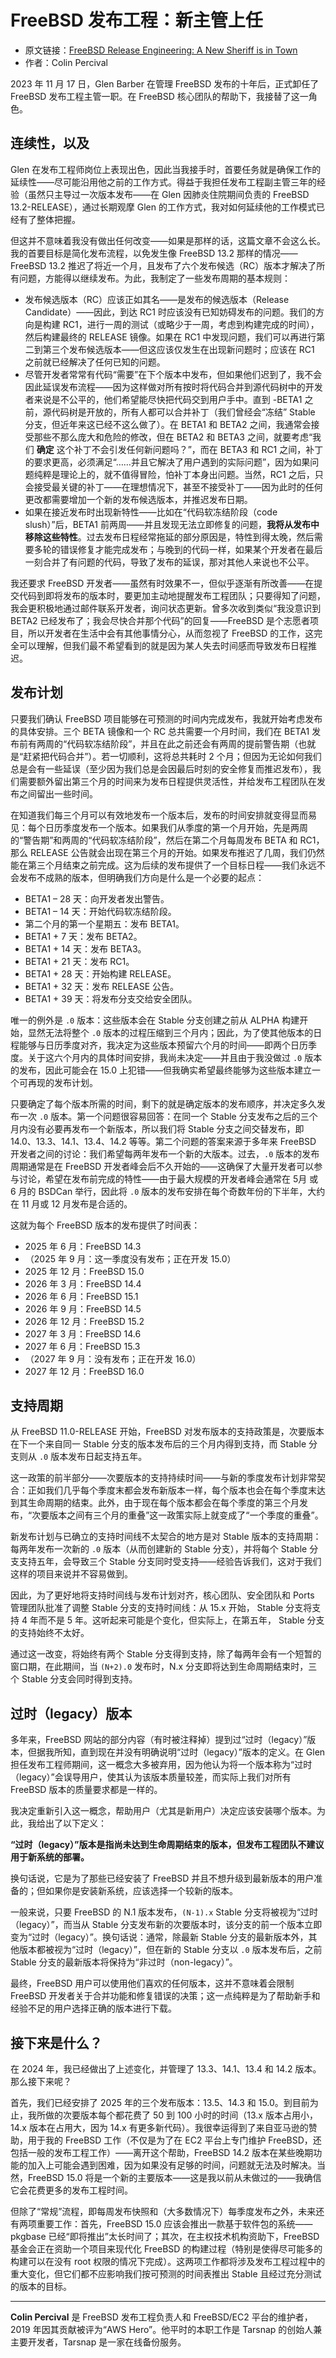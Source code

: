 # FreeBSD 发布工程：新主管上任

- 原文链接：[FreeBSD Release Engineering: A New Sheriff is in Town](https://freebsdfoundation.org/our-work/journal/browser-based-edition/downstreams/freebsd-release-engineering-a-new-sheriff-is-in-town)
- 作者：Colin Percival

2023 年 11 月 17 日，Glen Barber 在管理 FreeBSD 发布的十年后，正式卸任了 FreeBSD 发布工程主管一职。在 FreeBSD 核心团队的帮助下，我接替了这一角色。

## 连续性，以及

Glen 在发布工程师岗位上表现出色，因此当我接手时，首要任务就是确保工作的延续性——尽可能沿用他之前的工作方式。得益于我担任发布工程副主管三年的经验（虽然只主导过一次版本发布——在 Glen 因肺炎住院期间负责的 FreeBSD 13.2-RELEASE），通过长期观摩 Glen 的工作方式，我对如何延续他的工作模式已经有了整体把握。

但这并不意味着我没有做出任何改变——如果是那样的话，这篇文章不会这么长。我的首要目标是简化发布流程，以免发生像 FreeBSD 13.2 那样的情况——FreeBSD 13.2 推迟了将近一个月，且发布了六个发布候选（RC）版本才解决了所有问题，方能得以继续发布。为此，我制定了一些发布周期的基本规则：

* 发布候选版本（RC）应该正如其名——是发布的候选版本（Release Candidate）——因此，到达 RC1 时应该没有已知妨碍发布的问题。我们的方向是构建 RC1，进行一周的测试（或略少于一周，考虑到构建完成的时间），然后构建最终的 RELEASE 镜像。如果在 RC1 中发现问题，我们可以再进行第二到第三个发布候选版本——但这应该仅发生在出现新问题时；应该在 RC1 之前就已经解决了任何已知的问题。
* 尽管开发者常常有代码“需要”在下个版本中发布，但如果他们迟到了，我不会因此延误发布流程——因为这样做对所有按时将代码合并到源代码树中的开发者来说是不公平的，他们希望能尽快把代码交到用户手中。直到 -BETA1 之前，源代码树是开放的，所有人都可以合并补丁（我们曾经会“冻结” Stable 分支，但近年来这已经不这么做了）。在 BETA1 和 BETA2 之间，我通常会接受那些不那么庞大和危险的修改，但在 BETA2 和 BETA3 之间，就要考虑“我们 **确定** 这个补丁不会引发任何新问题吗？”，而在 BETA3 和 RC1 之间，补丁的要求更高，必须满足“……并且它解决了用户遇到的实际问题”，因为如果问题纯粹是理论上的，就不值得冒险，怕补丁本身出问题。当然，RC1 之后，只会接受最关键的补丁——在理想情况下，甚至不接受补丁——因为此时的任何更改都需要增加一个新的发布候选版本，并推迟发布日期。
* 如果在接近发布时出现新特性——比如在“代码软冻结阶段（code slush）”后，BETA1 前两周——并且发现无法立即修复的问题，**我将从发布中移除这些特性**。过去发布日程经常拖延的部分原因是，特性到得太晚，然后需要多轮的错误修复才能完成发布；与晚到的代码一样，如果某个开发者在最后一刻合并了有问题的代码，导致了发布的延误，那对其他人来说也不公平。

我还要求 FreeBSD 开发者——虽然有时效果不一，但似乎逐渐有所改善——在提交代码到即将发布的版本时，要更加主动地提醒发布工程团队；只要得知了问题，我会更积极地通过邮件联系开发者，询问状态更新。曾多次收到类似“我没意识到 BETA2 已经发布了；我会尽快合并那个代码”的回复——FreeBSD 是个志愿者项目，所以开发者在生活中会有其他事情分心，从而忽视了 FreeBSD 的工作，这完全可以理解，但我们最不希望看到的就是因为某人失去时间感而导致发布日程推迟。

## 发布计划

只要我们确认 FreeBSD 项目能够在可预测的时间内完成发布，我就开始考虑发布的具体安排。三个 BETA 镜像和一个 RC 总共需要一个月时间，我们在 BETA1 发布前有两周的“代码软冻结阶段”，并且在此之前还会有两周的提前警告期（也就是“赶紧把代码合并”）。若一切顺利，这将总共耗时 2 个月；但因为无论如何我们总是会有一些延误（至少因为我们总是会因最后时刻的安全修复而推迟发布），我们需要额外留出第三个月的时间来为发布日程提供灵活性，并给发布工程团队在发布之间留出一些时间。

在知道我们每三个月可以有效地发布一个版本后，发布的时间安排就变得显而易见：每个日历季度发布一个版本。如果我们从季度的第一个月开始，先是两周的“警告期”和两周的“代码软冻结阶段”，然后在第二个月每周发布 BETA 和 RC1，那么 RELEASE 公告就会出现在第三个月的开始。如果发布推迟了几周，我们仍然能在第三个月结束之前完成。这为后续的发布提供了一个目标日程——我们永远不会发布不成熟的版本，但明确我们方向是什么是一个必要的起点：

* BETA1 – 28 天：向开发者发出警告。
* BETA1 – 14 天：开始代码软冻结阶段。
* 第二个月的第一个星期五：发布 BETA1。
* BETA1 + 7 天：发布 BETA2。
* BETA1 + 14 天：发布 BETA3。
* BETA1 + 21 天：发布 RC1。
* BETA1 + 28 天：开始构建 RELEASE。
* BETA1 + 32 天：发布 RELEASE 公告。
* BETA1 + 39 天：将发布分支交给安全团队。

唯一的例外是 `.0` 版本：这些版本会在 Stable 分支创建之前从 ALPHA 构建开始，显然无法将整个 `.0` 版本的过程压缩到三个月内；因此，为了使其他版本的日程能够与日历季度对齐，我决定为这些版本预留六个月的时间——即两个日历季度。关于这六个月内的具体时间安排，我尚未决定——并且由于我没做过 `.0` 版本的发布，因此可能会在 15.0 上犯错——但我确实希望最终能够为这些版本建立一个可再现的发布计划。

只要确定了每个版本所需的时间，剩下的就是确定版本的发布顺序，并决定多久发布一次 `.0` 版本。第一个问题很容易回答：在同一个 Stable 分支发布之后的三个月内没有必要再发布一个新版本，所以我们将 Stable 分支之间交替发布，即 14.0、13.3、14.1、13.4、14.2 等等。第二个问题的答案来源于多年来 FreeBSD 开发者之间的讨论：我们希望每两年发布一个新的大版本。过去，`.0` 版本的发布周期通常是在 FreeBSD 开发者峰会后不久开始的——这确保了大量开发者可以参与讨论，希望在发布前完成的特性——由于最大规模的开发者峰会通常在 5月 或 6 月的 BSDCan 举行，因此将 `.0` 版本的发布安排在每个奇数年份的下半年，大约在 11 月或 12 月发布是合适的。

这就为每个 FreeBSD 版本的发布提供了时间表：

* 2025 年 6 月：FreeBSD 14.3
* （2025 年 9 月：这一季度没有发布；正在开发 15.0）
* 2025 年 12 月：FreeBSD 15.0
* 2026 年 3 月：FreeBSD 14.4
* 2026 年 6 月：FreeBSD 15.1
* 2026 年 9 月：FreeBSD 14.5
* 2026 年 12 月：FreeBSD 15.2
* 2027 年 3 月：FreeBSD 14.6
* 2027 年 6 月：FreeBSD 15.3
* （2027 年 9 月：没有发布；正在开发 16.0）
* 2027 年 12 月：FreeBSD 16.0

## 支持周期

从 FreeBSD 11.0-RELEASE 开始，FreeBSD 对发布版本的支持政策是，次要版本在下一个来自同一 Stable 分支的版本发布后的三个月内得到支持，而 Stable 分支则从 `.0` 版本发布日起支持五年。

这一政策的前半部分——次要版本的支持持续时间——与新的季度发布计划非常契合：正如我们几乎每个季度末都会发布新版本一样，每个版本也会在每个季度末达到其生命周期的结束。此外，由于现在每个版本都会在每个季度的第三个月发布，“次要版本之间有三个月的重叠”这一政策实际上就变成了“一个季度的重叠”。

新发布计划与已确立的支持时间线不太契合的地方是对 Stable 版本的支持周期：每两年发布一次新的 `.0` 版本（从而创建新的 Stable 分支），并将每个 Stable 分支支持五年，会导致三个 Stable 分支同时受支持——经验告诉我们，这对于我们这样的项目来说并不容易做到。

因此，为了更好地将支持时间线与发布计划对齐，核心团队、安全团队和 Ports 管理团队批准了调整 Stable 分支的支持时间线：从 15.x 开始， Stable 分支将支持 4 年而不是 5 年。这听起来可能是个变化，但实际上，在第五年， Stable 分支的支持始终不太好。

通过这一改变，将始终有两个 Stable 分支得到支持，除了每两年会有一个短暂的窗口期，在此期间，当 `(N+2).0` 发布时，N.x 分支即将达到生命周期结束时，三个 Stable 分支会同时得到支持。

## 过时（legacy）版本

多年来，FreeBSD 网站的部分内容（有时被注释掉）提到过“过时（legacy）”版本，但据我所知，直到现在并没有明确说明“过时（legacy）”版本的定义。在 Glen 担任发布工程师期间，这一概念大多被弃用，因为他认为将一个版本称为“过时（legacy）”会误导用户，使其认为该版本质量较差，而实际上我们对所有 FreeBSD 版本的质量要求都是一样的。

我决定重新引入这一概念，帮助用户（尤其是新用户）决定应该安装哪个版本。为此，我给出了以下定义：

**“过时（legacy）”版本是指尚未达到生命周期结束的版本，但发布工程团队不建议用于新系统的部署。**

换句话说，它是为了那些已经安装了 FreeBSD 并且不想升级到最新版本的用户准备的；但如果你是安装新系统，应该选择一个较新的版本。

一般来说，只要 FreeBSD 的 N.1 版本发布，`(N-1).x` Stable 分支将被视为“过时（legacy）”，而当从 Stable 分支发布新的次要版本时，该分支的前一个版本立即变为“过时（legacy）”。换句话说：通常，除最新 Stable 分支的最新版本外，其他版本都被视为“过时（legacy）”，但在新的 Stable 分支以 `.0` 版本发布后，之前 Stable 分支的最新版本将保持为“非过时（non-legacy）”。

最终，FreeBSD 用户可以使用他们喜欢的任何版本，这并不意味着会限制 FreeBSD 开发者关于合并功能和修复错误的决策；这一点纯粹是为了帮助新手和经验不足的用户选择正确的版本进行下载。

## 接下来是什么？

在 2024 年，我已经做出了上述变化，并管理了 13.3、14.1、13.4 和 14.2 版本。那么接下来呢？

首先，我们已经安排了 2025 年的三个发布版本：13.5、14.3 和 15.0。到目前为止，我所做的次要版本每个都花费了 50 到 100 小时的时间（13.x 版本占用小，14.x 版本在占用大，因为 14.x 有更多新代码）。我很幸运得到了来自亚马逊的赞助，用于我的 FreeBSD 工作（不仅是为了在 EC2 平台上专门维护 FreeBSD，还包括一般的发布工程工作）——离开这个帮助，FreeBSD 14.2 版本在某些晚期功能的加入上可能会遇到困难，因为如果没有足够的时间，问题就无法及时解决。当然，FreeBSD 15.0 将是一个新的主要版本——这是我以前从未做过的——我确信它会花费更多的发布工程时间。

但除了“常规”流程，即每周发布快照和（大多数情况下）每季度发布之外，未来还有两项重要工作：首先，FreeBSD 15.0 应该会推出一款基于软件包的系统——pkgbase 已经“即将推出”太长时间了；其次，在主权技术机构资助下，FreeBSD 基金会正在资助一个项目来现代化 FreeBSD 的构建过程（特别是使得尽可能多的构建可以在没有 root 权限的情况下完成）。这两项工作都将涉及发布工程过程中的重大变化，但它们都不应影响我们按可预测的时间表推出 Stable 且经过充分测试的版本的目标。

---

**Colin Percival** 是 FreeBSD 发布工程负责人和 FreeBSD/EC2 平台的维护者，2019 年因其贡献被评为“AWS Hero”。他平时的本职工作是 Tarsnap 的创始人兼主要开发者，Tarsnap 是一家在线备份服务。
